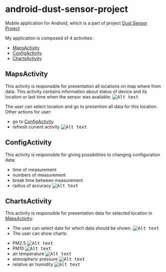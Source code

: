# android-dust-sensor-project
Mobile application for Android, which is a part of project [Dust Sensor Project](https://github.com/TomWaks/dust-sensor-project)

My application is composed of 4 activities: 
* [MapsActivity](#maps-activity)
* [ConfigActivity](#config-activity)
* [ChartsActivity](#charts-activity)

## MapsActivity 
This activity is responsible for presentation all locations on map where from data.
This activity contains information about status of device and its location or last time when the sensor was available.
<kbd>![Alt text](images/maps_activity.png)</kbd>

The user can select location and go to presention all data for this location.
Other actions for user:
- go to [ConfigActivity](#config-activity)
- refresh current activity
<kbd>![Alt text](images/maps_activity_menu.png)</kbd>


## ConfigActivity 
This activity is responsible for giving possibilities to changing configuration data:
* time of measurement
* numbers of measurement
* break time between measurement
* radius of accuracy
<kbd>![Alt text](images/config_activity.png)</kbd>


## ChartsActivity 
This activity is responsible for presentation data for selected location in [MapsActivity](#maps-activity):
* The user can select date for which data should be shown.
<kbd>![Alt text](images/charts_activity_calendar.png)</kbd>
* The user can show charts:
- PM2.5
<kbd>![Alt text](images/charts_activity_pm2_5.png)</kbd>
- PM10
<kbd>![Alt text](images/charts_activity_pm_10.png)</kbd>
- air temperature
<kbd>![Alt text](images/charts_activity_temperature.png)</kbd>
- atmospheric pressure
<kbd>![Alt text](images/charts_activity_pressure.png)</kbd>
- relative air humidity
<kbd>![Alt text](images/charts_activity_humidity.png)</kbd>
